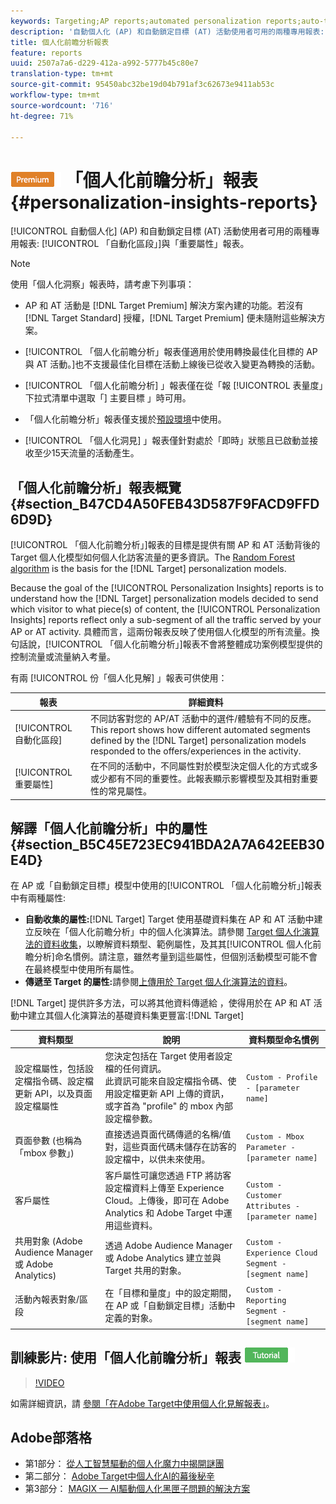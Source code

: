 ```yaml
---
keywords: Targeting;AP reports;automated personalization reports;auto-target;auto target;auto target report;auto-target report;personalization;insights;automated segments;faq;frequently asked questions;important attributes
description: '自動個人化 (AP) 和自動鎖定目標 (AT) 活動使用者可用的兩種專用報表: 「自動化區段」與「重要屬性」報表。'
title: 個人化前瞻分析報表
feature: reports
uuid: 2507a7a6-d229-412a-a992-5777b45c80e7
translation-type: tm+mt
source-git-commit: 95450abc32be19d04b791af3c62673e9411ab53c
workflow-type: tm+mt
source-wordcount: '716'
ht-degree: 71%

---
```



# ![PREMIUM](/help/assets/premium.png) 「個人化前瞻分析」報表{#personalization-insights-reports}

[!UICONTROL 自動個人化] (AP) 和自動鎖定目標 (AT) 活動使用者可用的兩種專用報表: [!UICONTROL 「自動化區段」]與「重要屬性」報表。

>[!NOTE]
>
>使用「個人化洞察」報表時，請考慮下列事項：
>
>* AP 和 AT 活動是 [!DNL Target Premium] 解決方案內建的功能。若沒有 [!DNL Target Standard] 授權，[!DNL Target Premium] 便未隨附這些解決方案。
   >
   >
* [!UICONTROL 「個人化前瞻分析」報表僅適用於使用轉換最佳化目標的 AP 與 AT 活動。]也不支援最佳化目標在活動上線後已從收入變更為轉換的活動。
   >
   >
* [!UICONTROL 「個人化前瞻分析] 」報表僅在從「報 [!UICONTROL 表量度」下拉式清單中選取「] 主要目標  」時可用。
   >
   >
* 「個人化前瞻分析」報表僅支援於[預設環境](/help/administrating-target/hosts.md)中使用。
   >
   >
* [!UICONTROL 「個人化洞見] 」報表僅針對處於「即時」狀態且已啟動並接收至少15天流量的活動產生。


## 「個人化前瞻分析」報表概覽 {#section_B47CD4A50FEB43D587F9FACD9FFD6D9D}

[!UICONTROL 「個人化前瞻分析」]報表的目標是提供有關 AP 和 AT 活動背後的 Target 個人化模型如何個人化訪客流量的更多資訊。The [Random Forest algorithm](/help/c-activities/t-automated-personalization/algo-random-forest.md) is the basis for the [!DNL Target] personalization models.

Because the goal of the [!UICONTROL Personalization Insights] reports is to understand how the [!DNL Target] personalization models decided to send which visitor to what piece(s) of content, the [!UICONTROL Personalization Insights] reports reflect only a sub-segment of all the traffic served by your AP or AT activity. 具體而言，這兩份報表反映了使用個人化模型的所有流量。換句話說，[!UICONTROL 「個人化前瞻分析」]報表不會將整體成功案例模型提供的控制流量或流量納入考量。

有兩 [!UICONTROL 份「個人化見解] 」報表可供使用：

| 報表 | 詳細資料 |
|--- |--- |
| [!UICONTROL 自動化區段] | 不同訪客對您的 AP/AT 活動中的選件/體驗有不同的反應。This report shows how different automated segments defined by the [!DNL Target] personalization models responded to the offers/experiences in the activity. |
| [!UICONTROL 重要屬性] | 在不同的活動中，不同屬性對於模型決定個人化的方式或多或少都有不同的重要性。此報表顯示影響模型及其相對重要性的常見屬性。 |

## 解譯「個人化前瞻分析」中的屬性 {#section_B5C45E723EC941BDA2A7A642EEB30E4D}

在 AP 或「自動鎖定目標」模型中使用的[!UICONTROL 「個人化前瞻分析」]報表中有兩種屬性:

* **自動收集的屬性:**[!DNL Target] Target 使用基礎資料集在 AP 和 AT 活動中建立反映在「個人化前瞻分析」中的個人化演算法。請參閱 [Target 個人化演算法的資料收集](/help/c-activities/t-automated-personalization/ap-data.md)，以瞭解資料類型、範例屬性，及其其[!UICONTROL 個人化前瞻分析]命名慣例。請注意，雖然考量到這些屬性，但個別活動模型可能不會在最終模型中使用所有屬性。
* **傳遞至 Target 的屬性:**&#x200B;請參閱[上傳用於 Target 個人化演算法的資料](/help/c-activities/t-automated-personalization/uploading-data-for-the-target-personalization-algorithms.md)。

[!DNL Target] 提供許多方法，可以將其他資料傳遞給 ，使得用於在 AP 和 AT 活動中建立其個人化演算法的基礎資料集更豐富:[!DNL Target]

| 資料類型 | 說明 | 資料類型命名慣例 |
|--- |--- |--- |
| 設定檔屬性，包括設定檔指令碼、設定檔更新 API，以及頁面設定檔屬性 | 您決定包括在 Target 使用者設定檔的任何資訊。<br>此資訊可能來自設定檔指令碼、使用設定檔更新 API 上傳的資訊，或字首為 &quot;profile&quot; 的 mbox 內部設定檔參數。 | `Custom - Profile - [parameter name]` |
| 頁面參數 (也稱為「mbox 參數」) | 直接透過頁面代碼傳遞的名稱/值對，這些頁面代碼未儲存在訪客的設定檔中，以供未來使用。 | `Custom - Mbox Parameter - [parameter name]` |
| 客戶屬性 | 客戶屬性可讓您透過 FTP 將訪客設定檔資料上傳至 Experience Cloud。上傳後，即可在 Adobe Analytics 和 Adobe Target 中運用這些資料。 | `Custom - Customer Attributes - [parameter name]` |
| 共用對象 (Adobe Audience Manager 或 Adobe Analytics) | 透過 Adobe Audience Manager 或 Adobe Analytics 建立並與 Target 共用的對象。 | `Custom - Experience Cloud Segment - [segment name]` |
| 活動內報表對象/區段 | 在「目標和量度」中的設定期間，在 AP 或「自動鎖定目標」活動中定義的對象。 | `Custom - Reporting Segment - [segment name]` |

## 訓練影片: 使用「個人化前瞻分析」報表 ![教學課程徽章](/help/assets/tutorial.png)

>[!VIDEO](https://video.tv.adobe.com/v/25601/)

如需詳細資訊，請 [參閱「在Adobe Target中使用個人化見解報表」](https://helpx.adobe.com/target/kt/using/personalization-insights-report-feature-video-use.html)。

## Adobe部落格

* 第1部分： [從人工智慧驅動的個人化魔力中揭開謎團](https://theblog.adobe.com/taking-mystery-magic-ai-driven-personalization-part-1/)
* 第二部分： [Adobe Target中個人化AI的幕後秘辛](https://theblog.adobe.com/a-peek-behind-the-curtain-of-ai-for-personalization-in-adobe-target/)
* 第3部分： [MAGIX — AI驅動個人化黑匣子問題的解決方案](https://theblog.adobe.com/magix-the-solution-to-the-black-box-issue-of-ai-driven-personalization/)
